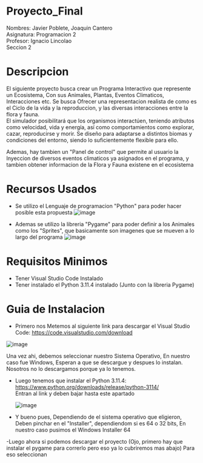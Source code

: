 # Proyecto_Final


Nombres: Javier Poblete, Joaquin Cantero <br>
Asignatura: Programacion 2 <br>
Profesor: Ignacio Lincolao <br>
Seccion 2 <br>



# Descripcion
El siguiente proyecto busca crear un Programa Interactivo que represente un Ecosistema, Con sus Animales, Plantas, Eventos Climaticos, Interacciones etc.
Se busca Ofrecer una representacion realista de como es el Ciclo de la vida y la reproduccion, y las diversas interacciones entre la flora y fauna. <br>
El simulador posibilitará que los organismos interactúen, teniendo atributos como velocidad, vida y energía, así como comportamientos como explorar, cazar, reproducirse y morir. Se diseño para adaptarse a distintos biomas y condiciones del entorno, siendo lo suficientemente flexible para ello. <br>

Ademas, hay tambien un "Panel de control" que permite al usuario la Inyeccion de diversos eventos climaticos ya asignados en el programa, y tambien obtener informacion de la Flora y Fauna existene en el ecosistema




# Recursos Usados

- Se utilizo el Lenguaje de programacion "Python" para poder hacer posible esta propuesta
![image](https://github.com/javierrrp/Proyecto_Final/assets/135164108/7c609436-8ad1-4f55-985d-9760378d6d24)

- Ademas se utilizo la libreria "Pygame" para poder definir a los Animales como los "Sprites", que basicamente son imagenes que se mueven a lo largo del programa
![image](https://github.com/javierrrp/Proyecto_Final/assets/135164108/02363d86-c794-4145-93fd-98b8d09297d7)



# Requisitos Minimos

- Tener Visual Studio Code Instalado 
- Tener instalado el Python 3.11.4 instalado (Junto con la libreria Pygame)


# Guia de Instalacion

- Primero nos Metemos al siguiente link para descargar el Visual Studio Code:
https://code.visualstudio.com/download

![image](https://github.com/javierrrp/Proyecto_Final/assets/135164108/eb5013ba-6d10-4beb-ae3d-53d1a2b005d7)


Una vez ahi, debemos seleccionar nuestro Sistema Operativo, En nuestro caso fue Windows, Esperan a que se descargue y despues lo instalan. Nosotros no lo descargamos porque ya lo tenemos.


- Luego tenemos que instalar el Python 3.11.4:
  https://www.python.org/downloads/release/python-3114/ <br>
  Entran al link y deben bajar hasta este apartado

  ![image](https://github.com/javierrrp/Proyecto_Final/assets/135164108/7bdb5c64-71e8-4938-80c3-63c1f59f37ee)

- Y bueno pues, Dependiendo de el sistema operativo que eligieron, Deben pinchar en el "Installer", dependiendom si es 64 o 32 bits, En nuestro caso pusimos el Windows Installer 64


-Luego ahora si podemos descargar el proyecto (Ojo, primero hay que instalar el pygame para correrlo pero eso ya lo cubriremos mas abajo)
Para eso seleccionan









